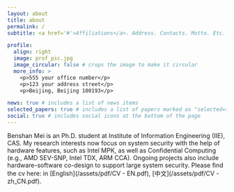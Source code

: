 ```yaml
---
layout: about
title: about
permalink: /
subtitle: <a href='#'>Affiliations</a>. Address. Contacts. Motto. Etc.

profile:
  align: right
  image: prof_pic.jpg
  image_circular: false # crops the image to make it circular
  more_info: >
    <p>555 your office number</p>
    <p>123 your address street</p>
    <p>Beijing, Beijing 100193</p>

news: true # includes a list of news items
selected_papers: true # includes a list of papers marked as "selected={true}"
social: true # includes social icons at the bottom of the page
---
```


<!-- Write your biography here. Tell the world about yourself. Link to your favorite [subreddit](http://reddit.com). You can put a picture in, too. The code is already in, just name your picture `prof_pic.jpg` and put it in the `img/` folder. -->

<!-- Put your address / P.O. box / other info right below your picture. You can also disable any of these elements by editing `profile` property of the YAML header of your `_pages/about.md`. Edit `_bibliography/papers.bib` and Jekyll will render your [publications page](/publications/) automatically. -->

Benshan Mei is an Ph.D. student at Institute of Information Engineering (IIE), CAS. My research interests now focus on system security with the help of hardware features, such as Intel MPK, as well as Confidential Computing (e.g., AMD SEV-SNP, Intel TDX, ARM CCA). Ongoing projects also include hardware-software co-design to support large system security. Please find the cv here: in [English](/assets/pdf/CV - EN.pdf), [中文](/assets/pdf/CV - zh_CN.pdf).
